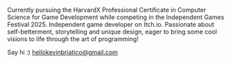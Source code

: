 Currently pursuing the HarvardX Professional Certificate in Computer Science for Game Development while competing in the Independent Games Festival 2025. Independent game developer on Itch.io.
Passionate about self-betterment, storytelling and unique design, eager to bring some cool visions to life through the art of programming!

Say hi :) hellokevinbriatico@gmail.com
